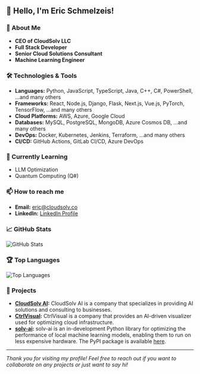 ## 👋 Hello, I'm Eric Schmelzeis!

### 🚀 About Me
- **CEO of CloudSolv LLC**
- **Full Stack Developer**
- **Senior Cloud Solutions Consultant**
- **Machine Learning Engineer**

### 🛠️ Technologies & Tools
- **Languages:** Python, JavaScript, TypeScript, Java, C++, C#, PowerShell, ...and many others
- **Frameworks:** React, Node.js, Django, Flask, Next.js, Vue.js, PyTorch, TensorFlow, ...and many others
- **Cloud Platforms:** AWS, Azure, Google Cloud
- **Databases:** MySQL, PostgreSQL, MongoDB, Azure Cosmos DB, ...and many others
- **DevOps:** Docker, Kubernetes, Jenkins, Terraform, ...and many others
- **CI/CD:** GitHub Actions, GitLab CI/CD, Azure DevOps

### 🌱 Currently Learning
- LLM Optimization
- Quantum Computing (Q#)

### 📫 How to reach me
- **Email:** [eric@cloudsolv.co](mailto:eric@cloudsolv.co)
- **LinkedIn:** [LinkedIn Profile](https://www.linkedin.com/in/eric-schmelzeis/)

### 📈 GitHub Stats
![GitHub Stats](https://github-profile-stats-steel.vercel.app/api?username=eschmelzeis&show_icons=true&theme=dark)

### 🏆 Top Languages
![Top Languages](https://github-profile-stats-steel.vercel.app/api/top-langs/?username=eschmelzeis&layout=compact&theme=dark)

### 💼 Projects
- **[CloudSolv AI](https://cloudsolv.co):** CloudSolv AI is a company that specializes in providing AI solutions and consulting to businesses.
- **[CtrlVisual](https://ctrlvisual.com):** CtrlVisual is a company that provides an AI-driven visualizer used for optimizing cloud infrastructure.
- **[solv-ai](https://github.com/CloudSolv-AI/solv-ai):** solv-ai is an in-development Python library for optimizing the performance of local machine learning models, enabling them to run on less expensive hardware. The PyPI package is available [here](https://pypi.org/project/solv-ai/).

---

*Thank you for visiting my profile! Feel free to reach out if you want to collaborate on any projects or just want to say hi!*